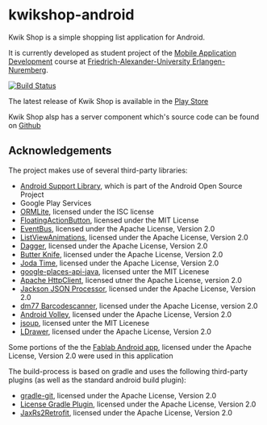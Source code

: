 kwikshop-android
================
Kwik Shop is a simple shopping list application for Android.

It is currently developed as student project of the
[Mobile Application Development](http://mad.cs.fau.de/) course at
[Friedrich-Alexander-University Erlangen-Nuremberg](http://fau.eu).


[![Build Status](https://travis-ci.org/FAU-Inf2/kwikshop-android.svg?branch=master)](https://magnum.travis-ci.com/FAU-Inf2/kwikshop-android)

The latest release of Kwik Shop is available in the [Play Store](https://play.google.com/store/apps/details?id=de.fau.cs.mad.kwikshop.android)

Kwik Shop alsp has a server component which's source code can be found on [Github](https://github.com/FAU-Inf2/kwikshop-server)  

Acknowledgements
----------------
The project makes use of several third-party libraries:

- [Android Support Library](http://developer.android.com/tools/support-library/index.html),
  which is part of the Android Open Source Project
- Google Play Services
- [ORMLite](http://ormlite.com/), licensed under the ISC license
- [FloatingActionButton](https://github.com/makovkastar/FloatingActionButton),
  licensed under the MIT License
- [EventBus](https://github.com/greenrobot/EventBus), licensed under the
  Apache License, Version 2.0
- [ListViewAnimations](https://github.com/nhaarman/ListViewAnimations), licensed
  under the Apache License, Version 2.0
- [Dagger](http://square.github.io/dagger/), licensed under the Apache License,
  Version 2.0
- [Butter Knife](http://jakewharton.github.io/butterknife/), licensed under the
  Apache License, Version 2.0
- [Joda Time](http://www.joda.org/joda-time/), licensed under the Apache
  License, Version 2.0
- [google-places-api-java](https://github.com/windy1/google-places-api-java), 
  licensed unter the MIT Licenese
- [Apache HttpClient](https://hc.apache.org/), licensed utner the Apache License, version 2.0 
- [Jackson JSON Processor](http://wiki.fasterxml.com/JacksonHome), licensed under the Apache
  License, Version 2.0    
- [dm77 Barcodescanner](https://github.com/dm77/barcodescanner), licensed under the Apache License, version 2.0
- [Android Volley](https://github.com/mcxiaoke/android-volley), licensed under the Apache License, Version 2.0 
- [jsoup](http://jsoup.org/), licensed unter the MIT Licenese
- [LDrawer](https://github.com/keklikhasan/LDrawer), licensed under the Apache License, Version 2.0
        
Some portions of the the [Fablab Android app](https://github.com/FAU-Inf2/fablab-android), licensed under the Apache License, Version 2.0 were used in this application 

The build-process is based on gradle and uses the following third-party
plugins (as well as the standard android build plugin):

- [gradle-git](https://github.com/ajoberstar/gradle-git),
  licensed under the Apache License, Version 2.0
- [License Gradle Plugin](https://github.com/hierynomus/license-gradle-plugin),
  licensed under the Apache License, Version 2.0
- [JaxRs2Retrofit](https://github.com/Maddoc42/JaxRs2Retrofit), licensed under the Apache License, Version 2.0
